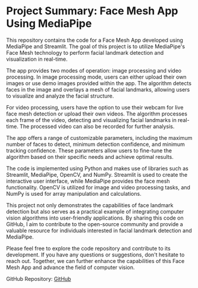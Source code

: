 # Project Summary: Face Mesh App Using MediaPipe

This repository contains the code for a Face Mesh App developed using MediaPipe and Streamlit. The goal of this project is to utilize MediaPipe's Face Mesh technology to perform facial landmark detection and visualization in real-time.

The app provides two modes of operation: image processing and video processing. In image processing mode, users can either upload their own images or use demo images provided within the app. The algorithm detects faces in the image and overlays a mesh of facial landmarks, allowing users to visualize and analyze the facial structure.

For video processing, users have the option to use their webcam for live face mesh detection or upload their own videos. The algorithm processes each frame of the video, detecting and visualizing facial landmarks in real-time. The processed video can also be recorded for further analysis.

The app offers a range of customizable parameters, including the maximum number of faces to detect, minimum detection confidence, and minimum tracking confidence. These parameters allow users to fine-tune the algorithm based on their specific needs and achieve optimal results.

The code is implemented using Python and makes use of libraries such as Streamlit, MediaPipe, OpenCV, and NumPy. Streamlit is used to create the interactive user interface, while MediaPipe provides the face mesh functionality. OpenCV is utilized for image and video processing tasks, and NumPy is used for array manipulation and calculations.

This project not only demonstrates the capabilities of face landmark detection but also serves as a practical example of integrating computer vision algorithms into user-friendly applications. By sharing this code on GitHub, I aim to contribute to the open-source community and provide a valuable resource for individuals interested in facial landmark detection and MediaPipe.

Please feel free to explore the code repository and contribute to its development. If you have any questions or suggestions, don't hesitate to reach out. Together, we can further enhance the capabilities of this Face Mesh App and advance the field of computer vision.

GitHub Repository: [GitHub](https://github.com/Mr-MeerMoazzam/Face-Mesh-App)